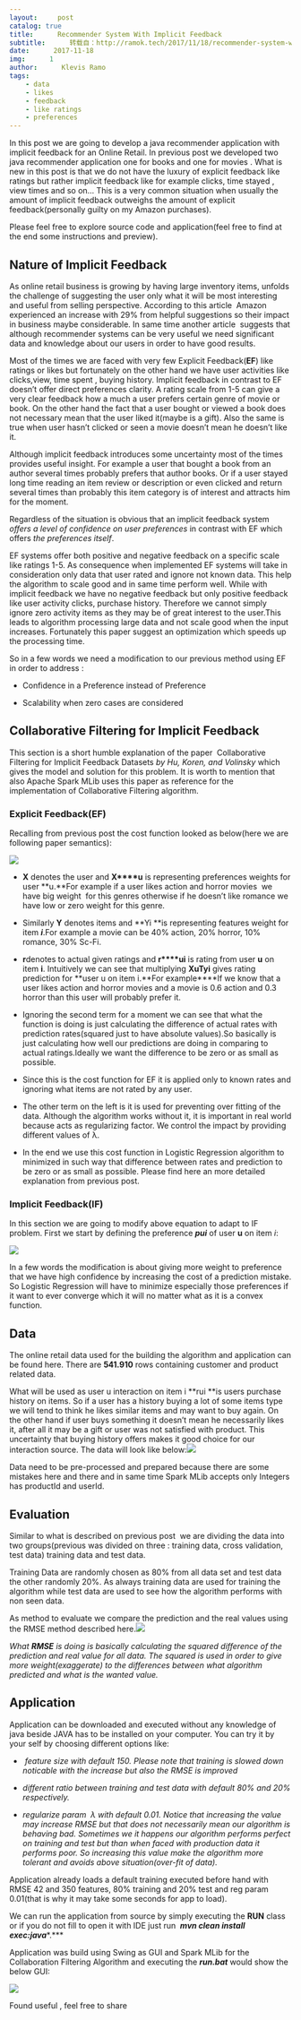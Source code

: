 ```yaml
---
layout:     post
catalog: true
title:      Recommender System With Implicit Feedback
subtitle:      转载自：http://ramok.tech/2017/11/18/recommender-system-with-implicit-feedback/
date:      2017-11-18
img:      1
author:      Klevis Ramo
tags:
    - data
    - likes
    - feedback
    - like ratings
    - preferences
---
```


In this post we are going to develop a java recommender application with implicit feedback for an Online Retail. In previous post we developed two java recommender application one for books and one for movies . What is new in this post is that we do not have the luxury of explicit feedback like ratings but rather implicit feedback like for example clicks, time stayed , view times and so on… This is a very common situation when usually the amount of implicit feedback outweighs the amount of explicit feedback(personally guilty on my Amazon purchases).

Please feel free to explore source code and application(feel free to find at the end some instructions and preview).

## Nature of Implicit Feedback

As online retail business is growing by having large inventory items, unfolds the challenge of suggesting the user only what it will be most interesting and useful from selling perspective. According to this article  Amazon experienced an increase with 29% from helpful suggestions so their impact in business maybe considerable. In same time another article  suggests that although recommender systems can be very useful we need significant data and knowledge about our users in order to have good results.

Most of the times we are faced with very few Explicit Feedback(**EF**) like ratings or likes but fortunately on the other hand we have user activities like clicks,view, time spent , buying history. Implicit feedback in contrast to EF doesn’t offer direct preferences clarity. A rating scale from 1-5 can give a very clear feedback how a much a user prefers certain genre of movie or book. On the other hand the fact that a user bought or viewed a book does not necessary mean that the user liked it(maybe is a gift). Also the same is true when user hasn’t clicked or seen a movie doesn’t mean he doesn’t like it.

Although implicit feedback introduces some uncertainty most of the times provides useful insight. For example a user that bought a book from an author several times probably prefers that author books. Or if a user stayed long time reading an item review or description or even clicked and return several times than probably this item category is of interest and attracts him for the moment.

Regardless of the situation is obvious that an implicit feedback system *offers a level of confidence on user preferences* in contrast with EF which offers *the preferences itself*.

EF systems offer both positive and negative feedback on a specific scale like ratings 1-5. As consequence when implemented EF systems will take in consideration only data that user rated and ignore not known data. This help the algorithm to scale good and in same time perform well. While with implicit feedback we have no negative feedback but only positive feedback like user activity clicks, purchase history. Therefore we cannot simply ignore zero activity items as they may be of great interest to the user.This leads to algorithm processing large data and not scale good when the input increases. Fortunately this paper suggest an optimization which speeds up the processing time.

So in a few words we need a modification to our previous method using EF in order to address :

- Confidence in a Preference instead of Preference

- Scalability when zero cases are considered


## Collaborative Filtering for Implicit Feedback

This section is a short humble explanation of the paper  Collaborative Filtering for Implicit Feedback Datasets *by Hu, Koren, and Volinsky* which gives the model and solution for this problem. It is worth to mention that also Apache Spark MLib uses this paper as reference for the implementation of Collaborative Filtering algorithm.

### Explicit Feedback(EF)

Recalling from previous post the cost function looked as below(here we are following paper semantics):

![](https://i0.wp.com/ramok.tech/wp-content/uploads/2017/11/cost2.jpg?resize=650%2C115)


- **X** denotes the user and **X****u** is representing preferences weights for user **u.**For example if a user likes action and horror movies  we have big weight  for this genres otherwise if he doesn’t like romance we have low or zero weight for this genre.

- Similarly **Y** denotes items and **Yi **is representing features weight for item ***i***.For example a movie can be 40% action, 20% horror, 10% romance, 30% Sc-Fi.

- **r**denotes to actual given ratings and **r****ui** is rating from user **u** on item **i**. Intuitively we can see that multiplying **XuTyi** gives rating prediction for **user u on item i.**For example****If we know that a user likes action and horror movies and a movie is 0.6 action and 0.3 horror than this user will probably prefer it.

- Ignoring the second term for a moment we can see that what the function is doing is just calculating the difference of actual rates with prediction rates(squared just to have absolute values).So basically is just calculating how well our predictions are doing in comparing to actual ratings.Ideally we want the difference to be zero or as small as possible.

- Since this is the cost function for EF it is applied only to known rates and ignoring what items are not rated by any user.

- The other term on the left is it is used for preventing over fitting of the data. Although the algorithm works without it, it is important in real world because acts as regularizing factor. We control the impact by providing different values of λ.

- In the end we use this cost function in Logistic Regression algorithm to minimized in such way that difference between rates and prediction to be zero or as small as possible. Please find here an more detailed explanation from previous post.


### Implicit Feedback(IF)

In this section we are going to modify above equation to adapt to IF problem. First we start by defining the preference ***pui*** of user **u** on item *i*:

![](https://i2.wp.com/ramok.tech/wp-content/uploads/2017/11/preference.jpg?resize=325%2C108)


In a few words the modification is about giving more weight to preference that we have high confidence by increasing the cost of a prediction mistake. So Logistic Regression will have to minimize especially those preferences if it want to ever converge which it will no matter what as it is a convex function.

## Data

The online retail data used for the building the algorithm and application can be found here. There are **541.910** rows containing customer and product related data.

What will be used as user u interaction on item i **rui **is users purchase history on items. So if a user has a history buying a lot of some items type we will tend to think he likes similar items and may want to buy again. On the other hand if user buys something it doesn’t mean he necessarily likes it, after all it may be a gift or user was not satisfied with product. This uncertainty that buying history offers makes it good choice for our interaction source. The data will look like below:![](https://i1.wp.com/ramok.tech/wp-content/uploads/2017/11/data.jpg?resize=840%2C233)


Data need to be pre-processed and prepared because there are some mistakes here and there and in same time Spark MLib accepts only Integers has productId and userId.

## Evaluation

Similar to what is described on previous post  we are dividing the data into two groups(previous was divided on three : training data, cross validation, test data) training data and test data.

Training Data are randomly chosen as 80% from all data set and test data the other randomly 20%. As always training data are used for training the algorithm while test data are used to see how the algorithm performs with non seen data.

As method to evaluate we compare the prediction and the real values using the RMSE method described here.![](https://i0.wp.com/ramok.tech/wp-content/uploads/2017/11/rmse.jpg?resize=385%2C117)


*What **RMSE** is doing is basically calculating the squared difference of the prediction and real value for all data. The squared is used in order to give more weight(exaggerate) to the differences between what algorithm predicted and what is the wanted value.*

## Application

Application can be downloaded and executed without any knowledge of java beside JAVA has to be installed on your computer. You can try it by your self by choosing different options like:

-  *feature size with default 150. Please note that training is slowed down noticable with the increase but also the RMSE is improved*

- *different ratio between training and test data with default 80% and 20% respectively.*

- *regularize param  λ with default 0.01. Notice that increasing the value may increase RMSE but that does not necessarily mean our algorithm is behaving bad. Sometimes we it happens our algorithm performs perfect on training and test but than when faced with production data it performs poor. So increasing this value make the algorithm more tolerant and avoids above situation(over-fit of data).*


Application already loads a default training executed before hand with RMSE 42 and 350 features, 80% training and 20% test and reg param 0.01(that is why it may take some seconds for app to load).

We can run the application from source by simply executing the **RUN** class or if you do not fill to open it with IDE just run  ***mvn clean install exec:java****.***

Application was build using Swing as GUI and Spark MLib for the Collaboration Filtering Algorithm and executing the ***run.bat*** would show the below GUI:

![](https://i0.wp.com/ramok.tech/wp-content/uploads/2017/11/app3.jpg?resize=840%2C440)


Found useful , feel free to share
